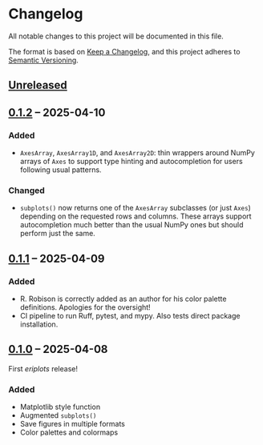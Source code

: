 # Changelog

All notable changes to this project will be documented in this file.

The format is based on [Keep a Changelog](https://keepachangelog.com/en/1.1.0/),
and this project adheres to [Semantic Versioning](https://semver.org/spec/v2.0.0.html).

## [Unreleased]

## [0.1.2] – 2025-04-10

### Added

- `AxesArray`, `AxesArray1D`, and `AxesArray2D`: thin wrappers
  around NumPy arrays of `Axes` to support type hinting and
  autocompletion for users following usual patterns.

### Changed

- `subplots()` now returns one of the `AxesArray` subclasses (or
  just `Axes`) depending on the requested rows and columns. These
  arrays support autocompletion much better than the usual NumPy
  ones but should perform just the same.

## [0.1.1] – 2025-04-09

### Added

- R. Robison is correctly added as an author for his color
  palette definitions. Apologies for the oversight!
- CI pipeline to run Ruff, pytest, and mypy. Also tests direct
  package installation.

## [0.1.0] – 2025-04-08

First *eriplots* release!

### Added

- Matplotlib style function
- Augmented `subplots()`
- Save figures in multiple formats
- Color palettes and colormaps

[Unreleased]: https://github.com/ElderResearch/eriplots-python/compare/0.1.2...develop
[0.1.0]: https://github.com/ElderResearch/eriplots-python/releases/tag/0.1.0
[0.1.1]: https://github.com/ElderResearch/eriplots-python/releases/tag/0.1.1
[0.1.2]: https://github.com/ElderResearch/eriplots-python/releases/tag/0.1.2
